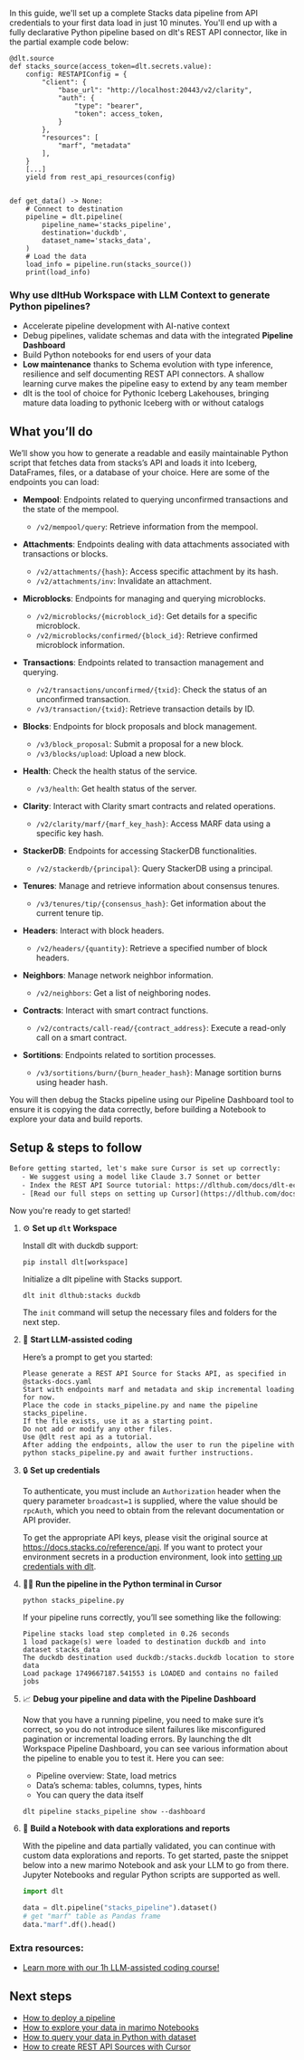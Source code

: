 In this guide, we'll set up a complete Stacks data pipeline from API credentials to your first data load in just 10 minutes. You'll end up with a fully declarative Python pipeline based on dlt's REST API connector, like in the partial example code below:

```python-outcome
@dlt.source
def stacks_source(access_token=dlt.secrets.value):
    config: RESTAPIConfig = {
        "client": {
            "base_url": "http://localhost:20443/v2/clarity",
            "auth": {
                "type": "bearer",
                "token": access_token,
            }
        },
        "resources": [
            "marf", "metadata"
        ],
    }
    [...]
    yield from rest_api_resources(config)


def get_data() -> None:
    # Connect to destination
    pipeline = dlt.pipeline(
        pipeline_name='stacks_pipeline',
        destination='duckdb',
        dataset_name='stacks_data', 
    )
    # Load the data
    load_info = pipeline.run(stacks_source())
    print(load_info) 
```

### Why use dltHub Workspace with LLM Context to generate Python pipelines?

- Accelerate pipeline development with AI-native context
- Debug pipelines, validate schemas and data with the integrated **Pipeline Dashboard**
- Build Python notebooks for end users of your data
- **Low maintenance** thanks to Schema evolution with type inference, resilience and self documenting REST API connectors. A shallow learning curve makes the pipeline easy to extend by any team member
- dlt is the tool of choice for Pythonic Iceberg Lakehouses, bringing mature data loading to pythonic Iceberg with or without catalogs

## What you’ll do

We’ll show you how to generate a readable and easily maintainable Python script that fetches data from stacks’s API and loads it into Iceberg, DataFrames, files, or a database of your choice. Here are some of the endpoints you can load:

- **Mempool**: Endpoints related to querying unconfirmed transactions and the state of the mempool.
  - `/v2/mempool/query`: Retrieve information from the mempool.
  
- **Attachments**: Endpoints dealing with data attachments associated with transactions or blocks.
  - `/v2/attachments/{hash}`: Access specific attachment by its hash.
  - `/v2/attachments/inv`: Invalidate an attachment.

- **Microblocks**: Endpoints for managing and querying microblocks.
  - `/v2/microblocks/{microblock_id}`: Get details for a specific microblock.
  - `/v2/microblocks/confirmed/{block_id}`: Retrieve confirmed microblock information.

- **Transactions**: Endpoints related to transaction management and querying.
  - `/v2/transactions/unconfirmed/{txid}`: Check the status of an unconfirmed transaction.
  - `/v3/transaction/{txid}`: Retrieve transaction details by ID.

- **Blocks**: Endpoints for block proposals and block management.
  - `/v3/block_proposal`: Submit a proposal for a new block.
  - `/v3/blocks/upload`: Upload a new block.

- **Health**: Check the health status of the service.
  - `/v3/health`: Get health status of the server.

- **Clarity**: Interact with Clarity smart contracts and related operations.
  - `/v2/clarity/marf/{marf_key_hash}`: Access MARF data using a specific key hash.

- **StackerDB**: Endpoints for accessing StackerDB functionalities.
  - `/v2/stackerdb/{principal}`: Query StackerDB using a principal.

- **Tenures**: Manage and retrieve information about consensus tenures.
  - `/v3/tenures/tip/{consensus_hash}`: Get information about the current tenure tip.

- **Headers**: Interact with block headers.
  - `/v2/headers/{quantity}`: Retrieve a specified number of block headers.

- **Neighbors**: Manage network neighbor information.
  - `/v2/neighbors`: Get a list of neighboring nodes.

- **Contracts**: Interact with smart contract functions.
  - `/v2/contracts/call-read/{contract_address}`: Execute a read-only call on a smart contract.

- **Sortitions**: Endpoints related to sortition processes.
  - `/v3/sortitions/burn/{burn_header_hash}`: Manage sortition burns using header hash.

You will then debug the Stacks pipeline using our Pipeline Dashboard tool to ensure it is copying the data correctly, before building a Notebook to explore your data and build reports.

## Setup & steps to follow

```default
Before getting started, let's make sure Cursor is set up correctly:
   - We suggest using a model like Claude 3.7 Sonnet or better
   - Index the REST API Source tutorial: https://dlthub.com/docs/dlt-ecosystem/verified-sources/rest_api/ and add it to context as **@dlt rest api**
   - [Read our full steps on setting up Cursor](https://dlthub.com/docs/dlt-ecosystem/llm-tooling/cursor-restapi#23-configuring-cursor-with-documentation)
```

Now you're ready to get started!

1. ⚙️ **Set up `dlt` Workspace**
    
    Install dlt with duckdb support:
    ```shell
    pip install dlt[workspace]
    ```

    Initialize a dlt pipeline with Stacks support.
    ```shell
    dlt init dlthub:stacks duckdb
    ```

    The `init` command will setup the necessary files and folders for the next step.
    
2. 🤠 **Start LLM-assisted coding**
    
    Here’s a prompt to get you started:
    
    ```prompt
    Please generate a REST API Source for Stacks API, as specified in @stacks-docs.yaml 
    Start with endpoints marf and metadata and skip incremental loading for now. 
    Place the code in stacks_pipeline.py and name the pipeline stacks_pipeline. 
    If the file exists, use it as a starting point. 
    Do not add or modify any other files. 
    Use @dlt rest api as a tutorial. 
    After adding the endpoints, allow the user to run the pipeline with python stacks_pipeline.py and await further instructions.
    ```

    
3. 🔒 **Set up credentials** 
    
    To authenticate, you must include an `Authorization` header when the query parameter `broadcast=1` is supplied, where the value should be `rpcAuth`, which you need to obtain from the relevant documentation or API provider.
    
    To get the appropriate API keys, please visit the original source at https://docs.stacks.co/reference/api.
    If you want to protect your environment secrets in a production environment, look into [setting up credentials with dlt](https://dlthub.com/docs/walkthroughs/add_credentials).
    
4. 🏃‍♀️ **Run the pipeline in the Python terminal in Cursor**
    
    ```shell
    python stacks_pipeline.py
    ```
    
    If your pipeline runs correctly, you’ll see something like the following:
    
    ```shell
    Pipeline stacks load step completed in 0.26 seconds
    1 load package(s) were loaded to destination duckdb and into dataset stacks_data
    The duckdb destination used duckdb:/stacks.duckdb location to store data
    Load package 1749667187.541553 is LOADED and contains no failed jobs
    ```
    
5. 📈 **Debug your pipeline and data with the Pipeline Dashboard**

    Now that you have a running pipeline, you need to make sure it’s correct, so you do not introduce silent failures like misconfigured pagination or incremental loading errors. By launching the dlt Workspace Pipeline Dashboard, you can see various information about the pipeline to enable you to test it. Here you can see:
    - Pipeline overview: State, load metrics
    - Data’s schema: tables, columns, types, hints
    - You can query the data itself
    
    ```shell
    dlt pipeline stacks_pipeline show --dashboard
    ```
    
6. 🐍 **Build a Notebook with data explorations and reports**

    With the pipeline and data partially validated, you can continue with custom data explorations and reports. To get started, paste the snippet below into a new marimo Notebook and ask your LLM to go from there. Jupyter Notebooks and regular Python scripts are supported as well.

    
    ```python
    import dlt

   data = dlt.pipeline("stacks_pipeline").dataset()
   # get "marf" table as Pandas frame
   data."marf".df().head()
    ```

### Extra resources:

- [Learn more with our 1h LLM-assisted coding course!](https://www.youtube.com/watch?v=GGid70rnJuM)

## Next steps

- [How to deploy a pipeline](https://dlthub.com/docs/walkthroughs/deploy-a-pipeline)
- [How to explore your data in marimo Notebooks](https://dlthub.com/docs/general-usage/dataset-access/marimo)
- [How to query your data in Python with dataset](https://dlthub.com/docs/general-usage/dataset-access/dataset)
- [How to create REST API Sources with Cursor](https://dlthub.com/docs/dlt-ecosystem/llm-tooling/cursor-restapi)